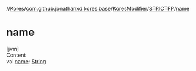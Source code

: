 //[Kores](../../../index.md)/[com.github.jonathanxd.kores.base](../../index.md)/[KoresModifier](../index.md)/[STRICTFP](index.md)/[name](name.md)



# name  
[jvm]  
Content  
val [name](name.md): [String](https://kotlinlang.org/api/latest/jvm/stdlib/kotlin/-string/index.html)  



